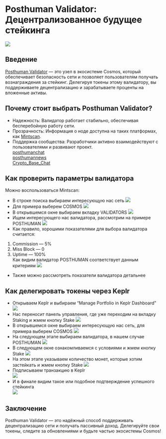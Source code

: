 # Posthuman Validator: Децентрализованное будущее стейкинга
![](images/crypto-article_01.png)
## Введение
[Posthuman Validator](https://posthuman.digital/) — это узел в экосистеме Cosmos, который обеспечивает безопасность сети и позволяет пользователям получать вознаграждения за стейкинг. Делегируя токены этому валидатору, вы поддерживаете децентрализацию и зарабатываете проценты на вложенные активы.
## Почему стоит выбрать Posthuman Validator?
- Надежность: Валидатор работает стабильно, обеспечивая бесперебойную работу сети.
- Прозрачность: Информация о ноде доступна на таких платформах, как [Mintscan](https://www.mintscan.io/).
- Поддержка сообщества: Разработчики активно взаимодействуют с пользователями и развивают проект.  
[posthumanchat](https://t.me/posthumanchat)  
[posthumannews](https://t.me/posthumannews)  
[Crypto_Base_Chat](https://t.me/Crypto_Base_Chat)
## Как проверить параметры валидатора
Можно воспользоваться Mintscan:
- В строке поиска выбираем интересующую нас сеть
![](images/crypto-article_02.png)  
- Для примера выберем COSMOS
![](images/crypto-article_03.png)  
- В открывшемся окне выбираем вкладку VALIDATORS
![](images/crypto-article_04.png)  
- Ищем интересующего нас валидатора, рассмотрим на примере POSTHUMAN
![](images/crypto-article_05.png)  
- Как правило, хорошими показателями для выбора валидатора считается:
1. Commission — 5%  
2. Miss Block — 0  
3. Uptime — 100%  
Как видим валидатор POSTHUMAN соответствует данным критериям
![](images/crypto-article_06.png)  
- Также можно рассмотреть показатели валидатора детальнее
## Как делегировать токены через Keplr
- Открываем Keplr и выбираем “Manage Portfolio in Keplr Dashboard”  
![](images/crypto-article_07.png)  
- Нас переносит панель управления, где уже переходим на вкладку Staking и жмем кнопку Stake
![](images/crypto-article_08.png)  
- В открывшемся окне выбираем интересующую нас сеть, для примера выберем COSMOS
![](images/crypto-article_09.png)  
- На следующем этапе выбираем валидатора, в нашем случае POSTHUMAN
![](images/crypto-article_10.png)  
- В следующем окне ознакомливаемся с условиями и жмем кнопку Stake
![](images/crypto-article_11.png)  
- На этом этапе указываем количество монет, которые хотим застейкать и жмем кнопку Stake
![](images/crypto-article_12.png)  
- Подписываем транзакцию в Keplr  
![](images/crypto-article_13.png)  
- И в финале видим такое или подобное подтверждение успешного стейкинга  
![](images/crypto-article_14.png)  
## Заключение
Posthuman Validator — это надёжный способ поддерживать децентрализацию сети и получать пассивный доход. Делегируйте свои токены, следите за обновлениями и будьте частью экосистемы Cosmos!


